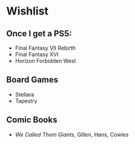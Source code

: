 # Wishlist

## Once I get a PS5:
* Final Fantasy VII Rebirth
* Final Fantasy XVI
* Horizon Forbidden West

## Board Games
* Stellara
* Tapestry

## Comic Books
* _We Called Them Giants_, Gillen, Hans, Cowles
